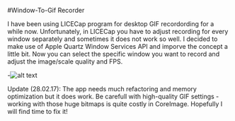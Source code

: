 #Window-To-Gif Recorder

I have been using LICECap program for desktop GIF recordording for a while now. Unfortunately, in LICECap you have to adjust recording for every window separately and sometimes it does not work so well. I decided to make use of Apple Quartz Window Services API and imporve the concept a little bit. Now you can select the specific window you want to record and adjust the image/scale quality and FPS.

-![alt text](http://i64.tinypic.com/25rkuit.png)

Update (28.02.17):
The app needs much refactoring and memory optimization but it does work. Be carefull with high-quality GIF settings - working with those huge bitmaps is quite costly in CoreImage. Hopefully I will find time to fix it!
